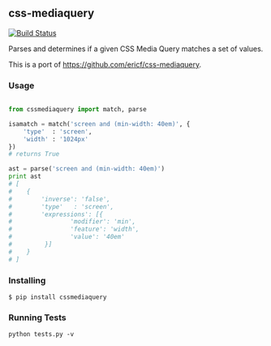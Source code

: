 ## css-mediaquery

[![Build Status](https://travis-ci.org/kirang89/css-mediaquery.svg?branch=master)](https://travis-ci.org/kirang89/css-mediaquery)

Parses and determines if a given CSS Media Query matches a set of values.

This is a port of https://github.com/ericf/css-mediaquery.

### Usage

```python

from cssmediaquery import match, parse

isamatch = match('screen and (min-width: 40em)', {
	'type'  : 'screen',
	'width' : '1024px'
})
# returns True

ast = parse('screen and (min-width: 40em)')
print ast
# [
#    {
#        'inverse': 'false',
#        'type'   : 'screen',
#        'expressions': [{
#                'modifier': 'min',
#                'feature': 'width',
#                'value': '40em'
#         }]
#    }
# ]
```

### Installing

    $ pip install cssmediaquery

### Running Tests

    python tests.py -v
